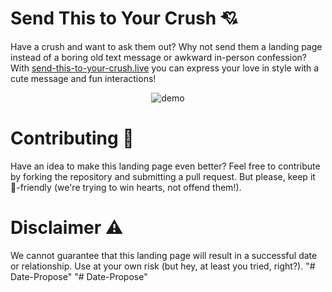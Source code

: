 # Send This to Your Crush 💘
Have a crush and want to ask them out? Why not send them a landing page instead of a boring old text message or awkward in-person confession? With [send-this-to-your-crush.live](http://send-this-to-your-crush.live/) you can express your love in style with a cute message and fun interactions! 
<div align="center">
  <img src="demo.gif" alt="demo">
 </div>

# Contributing 🤝
Have an idea to make this landing page even better? Feel free to contribute by forking the repository and submitting a pull request. But please, keep it 💖-friendly (we're trying to win hearts, not offend them!).

# Disclaimer ⚠️
We cannot guarantee that this landing page will result in a successful date or relationship. Use at your own risk (but hey, at least you tried, right?).
"# Date-Propose" 
"# Date-Propose" 
